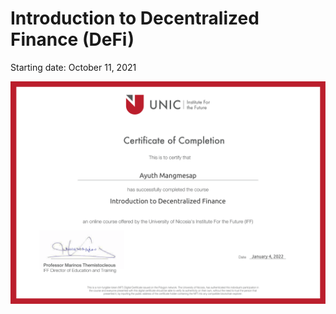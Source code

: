 # Introduction to Decentralized Finance (DeFi)

Starting date: October 11, 2021

![certificate image](./c12f81d6-449c-4ab9-9c7c-11300da0919e.png "Text to show on mouseover")
